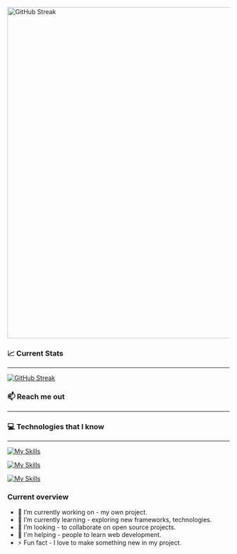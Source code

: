 <a href="#"><img src="https://i.ibb.co/LRdBpvf/github-cover.jpg" alt="GitHub Streak" width="1000" height="750" /></a>

### 📈 Current Stats
<hr />
<a href="https://git.io/streak-stats"><img src="https://github-readme-streak-stats.herokuapp.com?user=gfaruk02&theme=radical" alt="GitHub Streak" /></a>

### 📫 Reach me out
<hr />


### 💻 Technologies that I know
<hr />

[![My Skills](https://skillicons.dev/icons?i=html,css,tailwind,materialui,js)](https://skillicons.dev)

[![My Skills](https://skillicons.dev/icons?i=react,bootstrap,express,nodejs,mongodb)](https://skillicons.dev)

[![My Skills](https://skillicons.dev/icons?i=vscode,github,figma)](https://skillicons.dev)

### Current overview

- 🔭 I’m currently working on - my own project.
- 🌱 I’m currently learning - exploring new frameworks, technologies.
- 👯 I’m looking - to collaborate on open source projects.
- 🤔 I'm helping - people to learn web development.
- ⚡ Fun fact - I love to make something new in my project.
